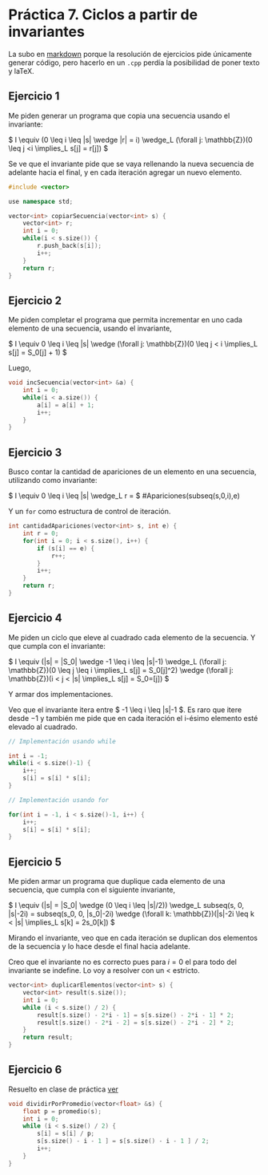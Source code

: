 # Práctica 7. Ciclos a partir de invariantes

La subo en [markdown](https://www.markdownguide.org/) porque la resolución de ejercicios pide únicamente generar código, pero hacerlo en un `.cpp` perdía la posibilidad de poner texto y laTeX.

## Ejercicio 1

Me piden generar un programa que copia una secuencia usando el invariante:

$ I \equiv (0 \leq i \leq |s| \wedge |r| = i) \wedge_L (\forall j: \mathbb{Z})(0 \leq j <i \implies_L s[j] = r[j]) $

Se ve que el invariante pide que se vaya rellenando la nueva secuencia de adelante hacia el final, y en cada iteración agregar un nuevo elemento.

```C++
#include <vector>

use namespace std;

vector<int> copiarSecuencia(vector<int> s) {
    vector<int> r;
    int i = 0;
    while(i < s.size()) {
        r.push_back(s[i]);
        i++;
    }
    return r;
}
```

## Ejercicio 2

Me piden completar el programa que permita incrementar en uno cada elemento de una secuencia, usando el invariante,

$ I \equiv 0 \leq i \leq |s| \wedge (\forall j: \mathbb{Z})(0 \leq j < i \implies_L s[j] = S_0[j] + 1) $

Luego,

```C++
void incSecuencia(vector<int> &a) {
    int i = 0;
    while(i < a.size()) {
        a[i] = a[i] + 1;
        i++;
    }
}
```

## Ejercicio 3

Busco contar la cantidad de apariciones de un elemento en una secuencia, utilizando como invariante:

$ I \equiv 0 \leq i \leq |s| \wedge_L r = $ \#Apariciones(subseq(s,0,i),e)

Y un `for` como estructura de control de iteración.

```C++
int cantidadApariciones(vector<int> s, int e) {
    int r = 0;
    for(int i = 0; i < s.size(), i++) {
        if (s[i] == e) {
            r++;
        }
        i++;
    }
    return r;
}
```

## Ejercicio 4

Me piden un ciclo que eleve al cuadrado cada elemento de la secuencia. Y que cumpla con el invariante:

$ I \equiv (|s| = |S_0| \wedge -1 \leq i \leq |s|-1) \wedge_L (\forall j: \mathbb{Z})(0 \leq j \leq i \implies_L s[j] = S_0[j]^2) \wedge (\forall j: \mathbb{Z})(i < j < |s| \implies_L s[j] = S_0=[j]) $

Y armar dos implementaciones.

Veo que el invariante itera entre $ -1 \leq i \leq |s|-1 $. Es raro que itere desde $-1$ y también me pide que en cada iteración el i-ésimo elemento esté elevado al cuadrado.

```C++
// Implementación usando while

int i = -1;
while(i < s.size()-1) {
    i++;
    s[i] = s[i] * s[i];
}
```

```C++
// Implementación usando for

for(int i = -1, i < s.size()-1, i++) {
    i++;
    s[i] = s[i] * s[i];
}
```

## Ejercicio 5

Me piden armar un programa que duplique cada elemento de una secuencia, que cumpla con el siguiente invariante,

$ I \equiv (|s| = |S_0| \wedge (0 \leq i \leq |s|/2)) \wedge_L subseq(s, 0, |s|-2i) = subseq(s_0, 0, |s_0|-2i) \wedge (\forall k: \mathbb{Z})(|s|-2i \leq k < |s| \implies_L s[k] = 2s_0[k]) $

Mirando el invariante, veo que en cada iteración se duplican dos elementos de la secuencia y lo hace desde el final hacia adelante.

Creo que el invariante no es correcto pues para $i = 0$ el para todo del invariante se indefine. Lo voy a resolver con un $<$ estricto.

```C++
vector<int> duplicarElementos(vector<int> s) {
    vector<int> result(s.size());
    int i = 0;
    while (i < s.size() / 2) {
        result[s.size() - 2*i - 1] = s[s.size() - 2*i - 1] * 2;
        result[s.size() - 2*i - 2] = s[s.size() - 2*i - 2] * 2;
    }
    return result;
}
```

## Ejercicio 6

Resuelto en clase de práctica [ver](https://youtu.be/IeFq_DTtOvY?list=PLX6SuoBtqI_5xA5CUu0EaYDAns2gcAo8n)

```C++
void dividirPorPromedio(vector<float> &s) {
    float p = promedio(s);
    int i = 0;
    while (i < s.size() / 2) {
        s[i] = s[i] / p;
        s[s.size() - i - 1 ] = s[s.size() - i - 1 ] / 2;
        i++;
    }
}
```
